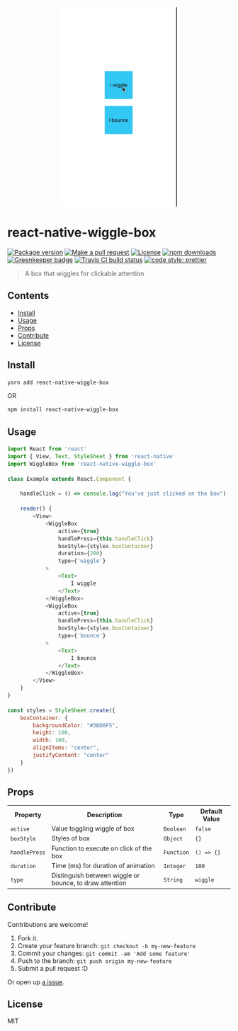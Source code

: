 <div align="center">
    <img src="./assets/wiggle.gif" height="450px">
</div>

# react-native-wiggle-box
[![Package version](https://img.shields.io/npm/v/react-native-wiggle-box.svg?style=flat-square)](https://npmjs.org/package/react-native-wiggle-box)
[![Make a pull request](https://img.shields.io/badge/PRs-welcome-brightgreen.svg?style=flat-square)](http://makeapullrequest.com)
[![License](https://img.shields.io/npm/l/react-native-wiggle-box.svg?style=flat-square)](https://github.com/pedreviljoen/react-native-wiggle-box/blob/master/LICENSE)
[![npm downloads](https://img.shields.io/npm/dm/react-native-wiggle-box.svg?style=flat-square)](https://npmjs.org/package/react-native-wiggle-box) 
[![Greenkeeper badge](https://badges.greenkeeper.io/pedreviljoen/react-native-wiggle-box.svg)](https://greenkeeper.io/)
[![Travis CI build status](https://img.shields.io/travis/pedreviljoen/react-native-wiggle-box.svg?style=flat-square)](https://travis-ci.org/pedreviljoen/react-native-wiggle-box)
[![code style: prettier](https://img.shields.io/badge/code_style-prettier-ff69b4.svg?style=flat-square)](https://github.com/prettier/prettier)



> A box that wiggles for clickable attention

## Contents 

  - [Install](#install)
  - [Usage](#usage)
  - [Props](#props)
  - [Contribute](#contribute)
  - [License](#license)

## Install

```sh
yarn add react-native-wiggle-box
```

OR

```sh
npm install react-native-wiggle-box
```

## Usage

```javascript
import React from 'react'
import { View, Text, StyleSheet } from 'react-native'
import WiggleBox from 'react-native-wiggle-box'

class Example extends React.Component {

    handleClick = () => console.log("You've just clicked on the box")

    render() {
        <View>
            <WiggleBox
                active={true}
                handlePress={this.handleClick}
                boxStyle={styles.boxContainer}
                duration={200}
                type={'wiggle'}
            >
                <Text>
                    I wiggle
                </Text>
            </WiggleBox>
            <WiggleBox
                active={true}
                handlePress={this.handleClick}
                boxStyle={styles.boxContainer}
                type={'bounce'}
            >
                <Text>
                    I bounce
                </Text>
            </WiggleBox>
        </View>
    }
}

const styles = StyleSheet.create({
    boxContainer: {
        backgroundColor: "#3BD0F5",
        height: 100,
        width: 100,
        alignItems: "center",
        justifyContent: "center"
    }
})
```

## Props

<table width="80%">
    <tr>
        <th>Property</th>
        <th>Description</th> 
        <th>Type</th>
        <th>Default Value</th>
    </tr>
    <tr>
        <td><code>active</code></td>
        <td>Value toggling wiggle of box</td> 
        <td><code>Boolean</code></td>
        <td><code>false</code></td>
    </tr>
    <tr>
        <td><code>boxStyle</code></td>
        <td>Styles of box</td> 
        <td><code>Object</code></td>
        <td><code>{}</code></td>
    </tr>
    <tr>
        <td><code>handlePress</code></td>
        <td>Function to execute on click of the box</td>
        <td><code>Function</code></td> 
        <td><code>() => {}</code></td>
    </tr>
    <tr>
        <td><code>duration</code></td>
        <td>Time (ms) for duration of animation</td> 
        <td><code>Integer</code></td>
        <td><code>100</code></td>
    </tr>
    <tr>
        <td><code>type</code></td>
        <td>Distinguish between wiggle or bounce, to draw attention</td> 
        <td><code>String</code></td>
        <td><code>wiggle</code></td>
    </tr>
</table>

## Contribute

Contributions are welcome!

1. Fork it.
2. Create your feature branch: `git checkout -b my-new-feature`
3. Commit your changes: `git commit -am 'Add some feature'`
4. Push to the branch: `git push origin my-new-feature`
5. Submit a pull request :D

Or open up [a issue](https://github.com/pedreviljoen/react-native-wiggle-box/issues).

## License

MIT